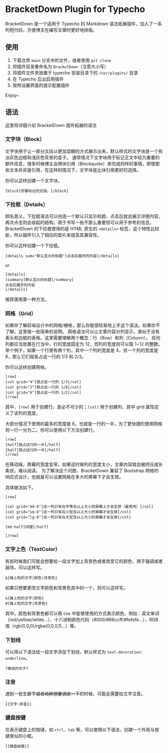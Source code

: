 # BracketDown Plugin for Typecho

BracketDown 是一个适用于 Typecho 的 Markdown 语法拓展插件，加入了一系列短代码，方便博主在编写文章时更好地排版。

## 使用

1. 下载仓库 `main` 分支中的文件，或者使用 `git clone`
2. 将插件目录重命名为 `BracketDown`（注意大小写）
3. 将插件文件夹放置于 typecho 安装目录下的 `/usr/plugins/` 目录
4. 在 Typecho 后台启用插件
5. 按照设置界面的提示配置插件

Enjoy~

## 语法

这里将详细介绍 BracketDown 插件拓展的语法

### 文字块（Block）

文字块用于让一部分文段以更加显眼的方式展示出来，默认样式的文字块是一个有淡灰色边框和浅灰色背景的盒子。
通常情况下文字块用于标记正文中较为重要的额外信息，很多时候博主会用块引用（Blockquote）来完成同样的事情，即使那些文本并非是引用，在这样的情况下，文字块是比块引用更好的选择。

你可以这样创建一个文字块。

```
[block]你要标记的文段。[/block]
```

### 下拉框（Details）

顾名思义，下拉框语法可以创造一个默认只显示标题，点击后就会展示详细内容，再次点击则会收起的结构，用于书写一些不那么重要但可以用于参考的信息。
BracketDown 的下拉框使用的是 HTML 原生的 `<details>` 标签，这个特性比较新，所以插件引入了相应的垫片来提高其兼容性。

你可以这样创建一个下拉框。

```
[details sum="默认显示的标题"]点击后展开的内容[/details]
```

or

```
[details]
[summary]默认显示的标题[/summary]
点击后展开的内容
[/details]
```

推荐使用第一种方法。

### 网格（Grid）

如果你了解前端设计中的网格/栅格，那么你能很轻易地上手这个语法。如果你不了解，这里做一些简单的说明。
网格语法可以让文章内容分列显示，类似于没有表头和边框的表格。这里需要理解两个概念：行（Row）和列（Column）。
任何列都应当放置在行当中，行的宽度固定为 12，而列的宽度则可以取 1~12 的整数。
举个例子，如果一个行里有两个列，其中一个列的宽度是 4，另一个列的宽度是 8，那么它们就各占这一行的 1/3 和 2/3。

你可以这样创建网格。

```
[row]
[col grid="4"]我占这一行的 1/3[/col]
[col grid="2"]我占这一行的 1/6[/col]
[col grid="6"]我占这一行的 1/2[/col]
[/row]
```

其中，`[row]` 用于创建行，是必不可少的；`[col]` 用于创建列，其中 grid 属性定义了该列的宽度。

大部分情况下使用的最多的宽度是 6，也就是一行的一半，为了更快捷的使用网格将一行一分为二，你可以使用以下方法创建行。

```
[row]
[half]我占这行的一半[/half]
[half]我占这行的一半[/half]
[/row]
```

在移动端，屏幕的宽度变窄，如果这时候列的宽度太小，文章内容就会被挤压成长条状，难以阅读。
为了解决这个问题，BracketDown 兼容了 Bootstrap 网格的响应式设计，也就是可以设置网格在多大的屏幕下才会生效。

具体做法如下。

```
[row]

[col grid="md-6"]这一列只有在中等及以上大小的屏幕上才会生效（最常用）[/col]
[col grid="sm-6"]这一列只有在小型及以上大小的屏幕才会生效[/col]
[col grid="lg-6"]这一列只有在大型及以上大小的屏幕才会生效[/col]

[md-half]同理[/half]

[/row]
```

### 文字上色（TextColor）

有些时候我们可能会想要给一段文字加上背景色或者改变它的颜色，用于强调或者装饰，可以这样写。

```
&{被上色的文字|颜色|背景色}
```

如果只想要更改文字颜色和背景色其中的一个，则可以这样写。

```
&{被上色的文字|颜色}
#{被上色的文字|背景色}
```

其中，颜色和背景色都可以用 css 中能够使用的方式表示颜色，例如：英文单词（red/yellow/white...）、十六进制颜色代码（#000/#66ccff/#fefefe...）、RGB 值（rgb(0,0,0)/rgba(0,0,0,1)...）等。

### 下划线

可以用以下语法给一段文字添加下划线，默认样式为 `text-decoration: underline`。

```
?画线的句子?
```

### 注音

遇到一些生僻字~~或者纯粹想要调皮一下~~的时候，可能会需要给文字注音。

```
{{文字:拼音}}
```

### 键盘按键

在表示键盘上的按键，如 `ctrl`、`tab` 等，可以使用以下语法，创建一个外观与按键类似的小框。

```
[[键盘按键]]
```

